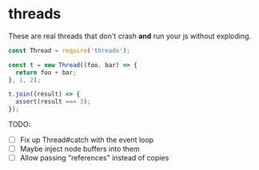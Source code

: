 # threads

These are real threads that don't crash **and** run your js without exploding.

```javascript
const Thread = require('threads');

const t = new Thread((foo, bar) => {
  return foo + bar;
}, 1, 2);

t.join((result) => {
  assert(result === 3);
});
```

TODO:
- [ ] Fix up Thread#catch with the event loop
- [ ] Maybe inject node buffers into them
- [ ] Allow passing "references" instead of copies
